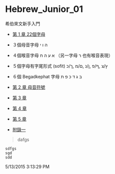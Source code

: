 # Hebrew_Junior_01
希伯來文新手入門

- [第 1 章 22個字母](docs/CH01.md)
 - ３個母音字母 ה ו י
 - ４個喉音字母 א ע ה ח  （另一字母 ר 也有喉音表現）
 - ５個字母有字尾形式 (sofit) ץ/צ ,ף/פ ,ן/נ ,ם/מ ,ך/כ
 - ６個 Begadkephat 字母 ב ג ד כ פ ת


- [第 2 章 母音符號](docs/CH02.md)

- [第 3 章](docs/CH03.md)
- [第 4 章](docs/CH04.md)
- [第 5 章](docs/CH05.md)

- [附錄一](docs/AP01.md)



> dafgs
    
    sdfgs
    sgd  
    sdd
    

5/13/2015 3:13:29 PM 
